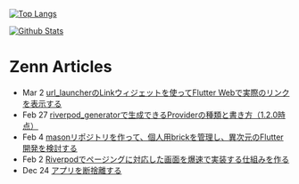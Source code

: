 [![Top Langs](https://github-readme-stats.vercel.app/api/top-langs?username=K9i-0&langs_count=8&layout=compact)](https://github.com/anuraghazra/github-readme-stats)

[![Github Stats](https://github-readme-stats.vercel.app/api?username=K9i-0&count_private=true&show_icons=true)](https://github.com/anuraghazra/github-readme-stats)

# Zenn Articles

<!-- profile updater begin: zenn -->
- Mar 2 [url_launcherのLinkウィジェットを使ってFlutter Webで実際のリンクを表示する](https://zenn.dev/toridori/articles/e95423b1542a7c)
- Feb 27 [riverpod_generatorで生成できるProviderの種類と書き方（1.2.0時点）](https://zenn.dev/toridori/articles/754f097b86911e)
- Feb 4 [masonリポジトリを作って、個人用brickを管理し、異次元のFlutter開発を検討する](https://zenn.dev/toridori/articles/859aa1999ece9a)
- Feb 2 [Riverpodでページングに対応した画面を爆速で実装する仕組みを作る](https://zenn.dev/toridori/articles/b8c333e1bb8b9b)
- Dec 24 [アプリを断捨離する](https://zenn.dev/k9i/articles/1c370730e036aa)
<!-- profile updater end: zenn -->

<!--
**K9i-0/K9i-0** is a ✨ _special_ ✨ repository because its `README.md` (this file) appears on your GitHub profile.

Here are some ideas to get you started:

- 🔭 I’m currently working on ...
- 🌱 I’m currently learning ...
- 👯 I’m looking to collaborate on ...
- 🤔 I’m looking for help with ...
- 💬 Ask me about ...
- 📫 How to reach me: ...
- 😄 Pronouns: ...
- ⚡ Fun fact: ...
-->
